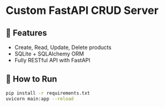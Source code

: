 # Custom FastAPI CRUD Server

## 📌 Features
- Create, Read, Update, Delete products
- SQLite + SQLAlchemy ORM
- Fully RESTful API with FastAPI

## 🔧 How to Run

```bash
pip install -r requirements.txt
uvicorn main:app --reload
